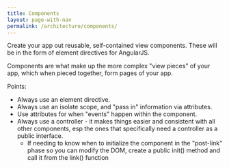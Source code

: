 ```yaml
---
title: Components
layout: page-with-nav
permalink: /architecture/components/
---
```


Create your app out reusable, self-contained view components. These will be in 
the form of element directives for AngularJS.


Components are what make up the more complex "view pieces" of your app, which 
when pieced together, form pages of your app.


Points:

- Always use an element directive.
- Always use an isolate scope, and "pass in" information via attributes.
- Use attributes for when "events" happen within the component.
- Always use a controller - it makes things easier and consistent with all other
  components, esp the ones that specifically need a controller as a public 
  interface.
  - If needing to know when to initialize the component in the "post-link" phase
    so you can modify the DOM, create a public init() method and call it from the
    link() function

